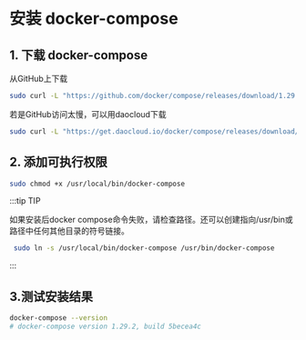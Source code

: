 # 安装 docker-compose 

## 1. 下载 docker-compose

 从GitHub上下载

```bash
sudo curl -L "https://github.com/docker/compose/releases/download/1.29.2/docker-compose-$(uname -s)-$(uname -m)" -o /usr/local/bin/docker-compose
```

若是GitHub访问太慢，可以用daocloud下载

```bash
sudo curl -L "https://get.daocloud.io/docker/compose/releases/download/1.29.2/docker-compose-$(uname -s)-$(uname -m)" -o /usr/local/bin/docker-compose
```

## 2. 添加可执行权限

```bash
sudo chmod +x /usr/local/bin/docker-compose
```

:::tip TIP

如果安装后docker compose命令失败，请检查路径。还可以创建指向/usr/bin或路径中任何其他目录的符号链接。

```bash
 sudo ln -s /usr/local/bin/docker-compose /usr/bin/docker-compose
```

:::

## 3.测试安装结果

```bash
docker-compose --version
# docker-compose version 1.29.2, build 5becea4c
```

